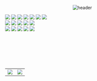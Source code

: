<div align= "center">

![header](https://capsule-render.vercel.app/api?type=rounded&color=gradient&height=170&section=header&text=jinseob's%20Github%20&fontSize=50&animation=twinkling&&desc=Welcome!&descAlign=67&descAlignY=70)

<div align= "left">
	<div>
		<img src="https://img.shields.io/badge/HTML5-E34F26?style=flat&logo=HTML5&logoColor=white" />
		<img src="https://img.shields.io/badge/CSS3-1572B6?style=flat&logo=CSS3&logoColor=white" />
	  	<img src="https://img.shields.io/badge/JavaScript-F7DF1E?style=flat&logo=Javascript&logoColor=white" />
	  	<img src="https://img.shields.io/badge/ReactJS-61DAFB?style=flat&logo=React&logoColor=white" />
	   	<img src="https://img.shields.io/badge/NextJS-0A0A2A?style=flat&logo=Next.js&logoColor=white" />
		<img src="https://img.shields.io/badge/Gatsby-663399?style=flat&logo=gatsby&logoColor=white" />
	 	<img src="https://img.shields.io/badge/Vue.js-4FC08D?style=flat&logo=vue.js&logoColor=white" />
	</div>
	<div>
		<img src="https://img.shields.io/badge/React Query-FF4154?style=flat&logo=reactquery&logoColor=white" />
		<img src="https://img.shields.io/badge/React Router-CA4245?style=flat&logo=reactrouter&logoColor=white" />
	 	<img src="https://img.shields.io/badge/React Hook Form-EC5990?style=flat&logo=reacthookform&logoColor=white" />
	   	<img src="https://img.shields.io/badge/Recoil-3578E5?style=flat&logo=recoil&logoColor=white" />
		<img src="https://img.shields.io/badge/Redux-3764ABC?style=flat&logo=redux&logoColor=white" />
	</div>
	<div>
		<img src="https://img.shields.io/badge/Styled Components-DB7093?style=flat&logo=styledcomponents&logoColor=white" />
		<img src="https://img.shields.io/badge/TailwindCss-06B6D4?style=flat&logo=tailwindcss&logoColor=white" />
		<img src="https://img.shields.io/badge/Notion-000000?style=flat&logo=notion&logoColor=white" />
	       	<img src="https://img.shields.io/badge/Github-181717?style=flat&logo=github&logoColor=white" />
		<img src="https://img.shields.io/badge/macOS-000000?style=flat&logo=Apple&logoColor=white" />
	</div>
</div>
<br>
<br>
<br>
<br>
<br>
<br>
<table>
    <tr>
      <td align="center" width="50%">
        <img src="https://github-readme-stats.vercel.app/api?username=seovee&show_icons=true&theme=default&hide_border=true&rank_icon=github"/>
      </td>
      <td align="center" width="50%">
        <img src="https://github-readme-stats.vercel.app/api/top-langs/?username=seovee&layout=donut&theme=default&hide_border=true"/>
      </td>
    </tr>
  </table>


</div>
